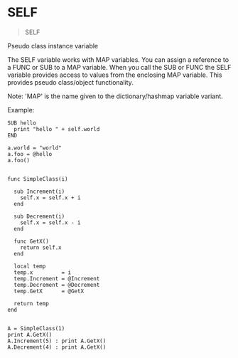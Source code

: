 # SELF

> SELF

Pseudo class instance variable

The SELF variable works with MAP variables. You can assign a reference to a FUNC or SUB to a MAP variable. When you call the SUB or FUNC the SELF variable provides access to values from the enclosing MAP variable. This provides pseudo class/object functionality.

Note: 'MAP' is the name given to the dictionary/hashmap variable variant.

Example:

```
SUB hello
  print "hello " + self.world
END

a.world = "world"
a.foo = @hello
a.foo()
```

```

func SimpleClass(i)

  sub Increment(i)
    self.x = self.x + i
  end

  sub Decrement(i)
    self.x = self.x - i
  end

  func GetX()
    return self.x
  end

  local temp
  temp.x         = i
  temp.Increment = @Increment
  temp.Decrement = @Decrement
  temp.GetX      = @GetX

  return temp
end


A = SimpleClass(1)
print A.GetX()
A.Increment(5) : print A.GetX()
A.Decrement(4) : print A.GetX()
```
